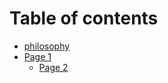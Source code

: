 # Table of contents

* [philosophy](README.md)
* [Page 1](page-1/README.md)
  * [Page 2](page-1/page-2.md)
